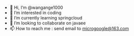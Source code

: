 - 👋 Hi, I’m @wangange1000
- 👀 I’m interested in coding
- 🌱 I’m currently learning springcloud
- 💞️ I’m looking to collaborate on javaee
- 📫 How to reach me : send email to microgoogle@163.com

<!---
wangange1000/wangange1000 is a ✨ special ✨ repository because its `README.md` (this file) appears on your GitHub profile.
You can click the Preview link to take a look at your changes.
--->
